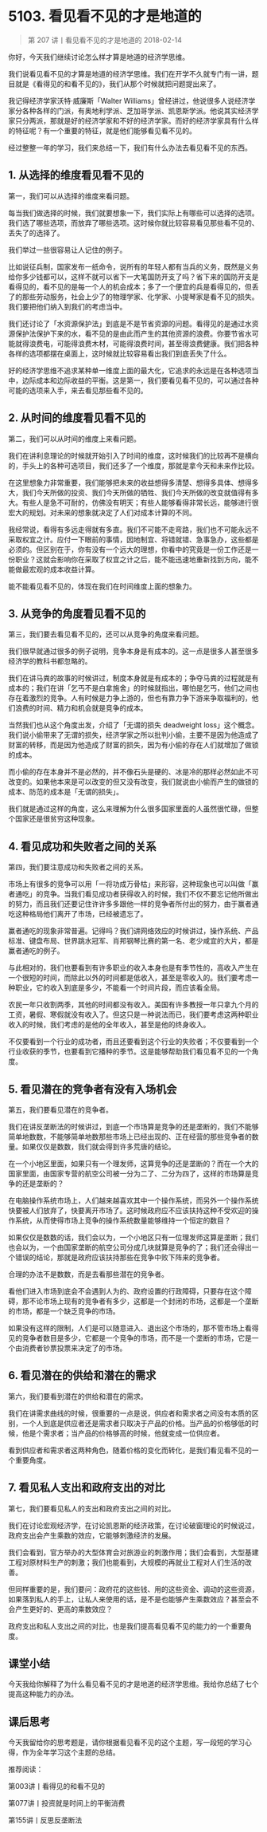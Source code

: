 # 5103. 看见看不见的才是地道的
> 第 207 讲丨看见看不见的才是地道的
2018-02-14

你好，今天我们继续讨论怎么样才算是地道的经济学思维。

我们说看见看不见的才算是地道的经济学思维。我们在开学不久就专门有一讲，题目就是《看得见的和看不见的》，我们从那个时候就把问题提出来了。

我记得经济学家沃特·威廉斯「Walter Williams」曾经讲过，他说很多人说经济学家分各种各样的门派，有奥地利学派、芝加哥学派、凯恩斯学派。他说其实经济学家只分两派，那就是好的经济学家和不好的经济学家。而好的经济学家具有什么样的特征呢？有一个重要的特征，就是他们能够看见看不见的。

经过整整一年的学习，我们来总结一下，我们有什么办法去看见看不见的东西。

## 1. 从选择的维度看见看不见的
第一，我们可以从选择的维度来看问题。

每当我们做选择的时候，我们就要想象一下，我们实际上有哪些可以选择的选项。我们选了哪些选项，而放弃了哪些选项。这时候你就比较容易看见那些看不见的、丢失了的选择了。

我们举过一些很容易让人记住的例子。

比如说征兵制，国家发布一纸命令，说所有的年轻人都有当兵的义务，既然是义务给你多少钱都可以，这样不就可以省下一大笔国防开支了吗？省下来的国防开支是看得见的，看不见的是每一个人的机会成本；多了一个便宜的兵是看得见的，但丢了的那些劳动服务，社会上少了的物理学家、化学家、小提琴家是看不见的损失。我们要把他们纳入到我们的考虑当中。

我们还讨论了「水资源保护法」到底是不是节省资源的问题。看得见的是通过水资源保护法保护下来的水，看不见的是由此而产生的其他资源的浪费。你要节省水可能就得浪费电，可能得浪费木材，可能得浪费时间，甚至得浪费健康。我们把各种各样的选项都摆在桌面上，这时候就比较容易看出我们到底丢失了什么。

好的经济学思维不追求某种单一维度上面的最大化，它追求的永远是在各种选项当中，边际成本和边际收益的平衡。这是第一，我们要看见看不见的，可以通过各种可能的选项来入手，来去看见那些看不见的。

## 2. 从时间的维度看见看不见的
第二，我们可以从时间的维度上来看问题。

我们在讲利息理论的时候就开始引入了时间的维度，这时候我们的比较再不是横向的，手头上的各种可选项目，我们还多了一个维度，那就是拿今天和未来作比较。

在这里想象力非常重要，我们能够把未来的收益想得多清楚、想得多具体、想得多大，我们今天所做的投资、我们今天所做的牺牲、我们今天所做的改变就值得有多大。有些人是急不可耐的，仿佛没有明天；有些人能够看得非常长远，能够进行很宏大的规划。对未来的想象就决定了人们对成本计算的不同。

我经常说，看得有多远走得就有多直。我们不可能不走弯路，我们也不可能永远不采取权宜之计。应付一下眼前的事情，因地制宜、将错就错、急事急办，这些都是必须的。但区别在于，你有没有一个远大的理想，你看中的究竟是一份工作还是一份职业？这就会影响你在采取了权宜之计之后，能不能迅速地重新找到方向，能不能做最宏观的成本收益计算。

能不能看见看不见的，体现在我们在时间维度上面的想象力。

## 3. 从竞争的角度看见看不见的
第三，我们要去看见看不见的，还可以从竞争的角度来看问题。

我们很早就通过很多的例子说明，竞争本身是有成本的。这一点是很多人甚至很多经济学的教科书都忽略的。

我们在讲马粪的故事的时候讲过，制度本身就是有成本的；争夺马粪的过程就是有成本的；我们在讲「乞丐不是白拿施舍」的时候就指出，哪怕是乞丐，他们之间也存在着激烈的竞争。人有时候是力争上游的，但也有靠力争下游来争取福利的，他们浪费的时间、精力和机会就是竞争的成本。

当然我们也从这个角度出发，介绍了「无谓的损失 deadweight loss」这个概念。我们说小偷带来了无谓的损失，经济学家之所以批判小偷，主要不是因为他造成了财富的转移，而是因为他造成了财富的损失，因为有小偷的存在人们就增加了做锁的成本。

而小偷的存在本身并不是必然的，并不像石头是硬的、冰是冷的那样必然如此不可改变的。如果他本来是可以改变的但又没有改变，我们就说由小偷而产生的做锁的成本、防范的成本是「无谓的损失」。

我们就是通过这样的角度，这么来理解为什么很多国家里面的人虽然很忙碌，但整个国家还是很贫穷这种现象。

## 4. 看见成功和失败者之间的关系
第四，我们要注意成功和失败者之间的关系。

市场上有很多的竞争可以用「一将功成万骨枯」来形容，这种现象也可以叫做「赢者通吃」的竞争。当我们看见成功者获得收入的时候，我们不仅不要忘记他所做出的努力，而且我们还要记住许许多多跟他一样的竞争者所付出的努力，由于赢者通吃这种格局他们离开了市场，已经被遗忘了。

赢者通吃的现象非常普遍。记得吗？我们讲网络效应的时候讲过，操作系统、产品标准、键盘布局、世界跳水冠军、肖邦钢琴比赛的第一名、老少咸宜的大片，都是赢者通吃的例子。

与此相对的，我们也要看到有许多职业的收入本身也是有季节性的，高收入产生在一个很短的时间，而除此以外的时间都是低收入，甚至是零收入的。我们要考虑一种职业，它的收入到底是多少，不能看一个时间片段，而应该看全局。

农民一年只收割两季，其他的时间都没有收入。美国有许多教授一年只拿九个月的工资，暑假、寒假就没有收入了。但这只是一种说法而已，我们要考虑这两种职业收入的时候，我们考虑的是他的全年收入，甚至是他的终身收入。

不仅要看到一个行业的成功者，而且还要看到这个行业的失败者；不仅要看到一个行业收获的季节，也要看到它播种的季节。这是能够帮助我们看见看不见的一个角度。

## 5. 看见潜在的竞争者有没有入场机会
第五，我们要看见潜在的竞争者。

我们在讲反垄断法的时候讲过，到底一个市场算是竞争的还是垄断的，我们不能够简单地数数，不能够简单地数那些市场上已经出现的、正在经营的那些竞争者的数量。如果仅仅是数数，我们就会得到许多荒唐的结论。

在一个小地区里面，如果只有一个理发师，这算竞争的还是垄断的？而在一个大的国家里面，由国家专营的航空公司被一分为二了、二分为四了，这样的市场算是竞争的还是垄断的？

在电脑操作系统市场上，人们越来越喜欢其中一个操作系统，而另外一个操作系统快要被人们放弃了，快要离开市场了。这时候政府应不应该扶持这种不受欢迎的操作系统，从而使得市场上竞争的操作系统数量能够维持一个恒定的数目？

如果仅仅是数数的话，我们会以为，一个小地区只有一位理发师这算是垄断；我们也会以为，一个由国家垄断的航空公司分成几块就算是竞争的了；我们还会得出一个错误的结论，那就是政府应该扶持那些在竞争中败下阵来的竞争者。

合理的办法不是数数，而是去看那些潜在的竞争者。

看他们进入市场到底会不会遇到人为的、政府设置的行政障碍，只要存在这个障碍，那不论市场上现有的竞争者有多少，这都是一个封闭的市场，这都是一个垄断的市场，都是一个缺乏竞争的市场。

如果没有这样的限制，人们是可以随意进入、退出这个市场的，那不管市场上看得见的竞争者数目是多少，它都是一个竞争的市场，而不是一个垄断的市场，它是一个由消费者钞票投票来决定了的市场。

## 6. 看见潜在的供给和潜在的需求
第六，我们要看到潜在的供给和潜在的需求。

我们在讲需求曲线的时候，很重要的一点是说，供应者和需求者之间没有本质的区别，一个人到底是供应者还是需求者只取决于产品的价格。当产品的价格够低的时候，他是个需求者；当产品的价格够高的时候，他就变成一位供应者。

看到供应者和需求者这两种角色，随着价格的变化而转化，是我们看见看不见的一个重要角度。

## 7. 看见私人支出和政府支出的对比
第七，我们要看见私人的支出和政府支出之间的对比。

我们在讨论宏观经济学，在讨论凯恩斯的经济政策，在讨论破窗理论的时候说过，政府支出会产生乘数的效应，它能够刺激经济的发展。

我们会看到，官方举办的大型体育会对旅游业的刺激作用；我们会看到，大型基建工程对原材料生产的刺激；我们也能看到，大规模的再就业工程对人们生活的改善。

但同样重要的是，我们要问：政府花的这些钱、用的这些资金、调动的这些资源，如果落到私人的手上，让私人来使用的话，是不是也能够产生乘数效应？甚至会不会产生更好的、更高的乘数效应？

政府支出和私人支出之间的对比，也是我们提高看见看不见的能力的一个重要角度。

## 课堂小结
今天我给你解释了为什么看见看不见的才是地道的经济学思维。我给你总结了七个提高这种能力的办法。

## 课后思考
今天我留给你的思考题是，请你根据看见看不见的这个主题，写一段短的学习心得，作为全年学习这个主题的总结。

推荐阅读：

第003讲丨看得见的和看不见的

第077讲丨投资就是时间上的平衡消费

第155讲丨反思反垄断法


